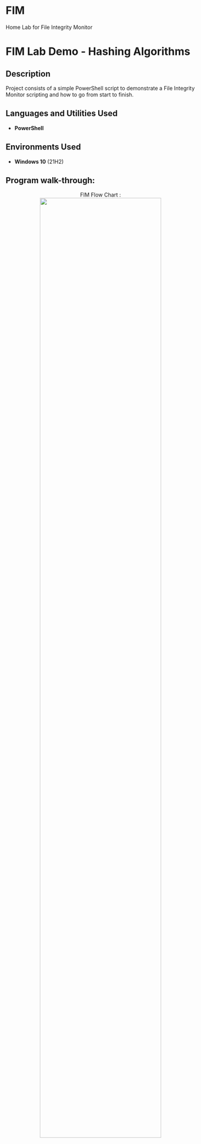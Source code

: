 # FIM
Home Lab for File Integrity Monitor

<h1>FIM Lab Demo - Hashing Algorithms</h1>



<h2>Description</h2>
Project consists of a simple PowerShell script to demonstrate a File Integrity Monitor scripting and how to go from start to finish.
<br />


<h2>Languages and Utilities Used</h2>

- <b>PowerShell</b> 


<h2>Environments Used </h2>

- <b>Windows 10</b> (21H2)

<h2>Program walk-through:</h2>

<p align="center">
FIM Flow Chart : <br/>
<img src="https://i.imgur.com/K6cyuBp.png" height="80%" width="80%"/>
<br />
<br />
